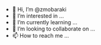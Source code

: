 - 👋 Hi, I’m @zmobaraki
- 👀 I’m interested in ...
- 🌱 I’m currently learning ...
- 💞️ I’m looking to collaborate on ...
- 📫 How to reach me ...

<!---
zmobaraki/zmobaraki is a ✨ special ✨ repository because its `README.md` (this file) appears on your GitHub profile.
You can click the Preview link to take a look at your changes.
--->
